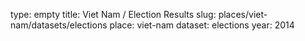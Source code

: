 type: empty
title: Viet Nam / Election Results
slug: places/viet-nam/datasets/elections
place: viet-nam
dataset: elections
year: 2014
